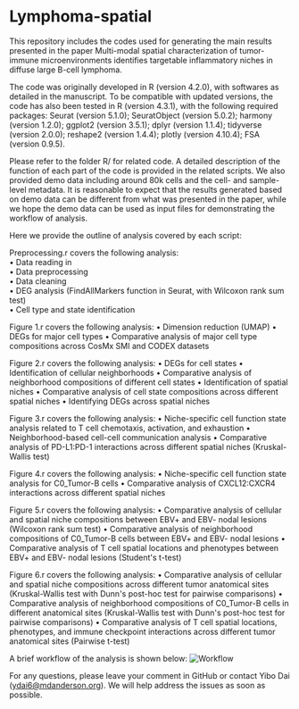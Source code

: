 # Lymphoma-spatial

This repository includes the codes used for generating the main results presented in the paper Multi-modal spatial characterization of tumor-immune microenvironments identifies targetable inflammatory niches in diffuse large B-cell lymphoma.

The code was originally developed in R (version 4.2.0), with softwares as detailed in the manuscript. To be compatible with updated versions, the code has also been tested in R (version 4.3.1), with the following required packages:
Seurat (version 5.1.0);
SeuratObject (version 5.0.2);
harmony (version 1.2.0);
ggplot2 (version 3.5.1);
dplyr (version 1.1.4);
tidyverse (version 2.0.0);
reshape2 (version 1.4.4);
plotly (version 4.10.4);
FSA (version 0.9.5).

Please refer to the folder R/ for related code. A detailed description of the function of each part of the code is provided in the related scripts.
We also provided demo data including around 80k cells and the cell- and sample-level metadata. It is reasonable to expect that the results generated based on demo data can be different from what was presented in the paper, while we hope the demo data can be used as input files for demonstrating the workflow of analysis.

Here we provide the outline of analysis covered by each script:

Preprocessing.r covers the following analysis:  
•	Data reading in  
•	Data preprocessing  
•	Data cleaning  
•	DEG analysis (FindAllMarkers function in Seurat, with Wilcoxon rank sum test)  
•	Cell type and state identification  

Figure 1.r covers the following analysis:
•	Dimension reduction (UMAP)
•	DEGs for major cell types
•	Comparative analysis of major cell type compositions across CosMx SMI and CODEX datasets

Figure 2.r covers the following analysis:
•	DEGs for cell states
•	Identification of cellular neighborhoods
•	Comparative analysis of neighborhood compositions of different cell states
•	Identification of spatial niches
•	Comparative analysis of cell state compositions across different spatial niches
•	Identifying DEGs across spatial niches

Figure 3.r covers the following analysis:
•	Niche-specific cell function state analysis related to T cell chemotaxis, activation, and exhaustion
•	Neighborhood-based cell-cell communication analysis
•	Comparative analysis of PD-L1:PD-1 interactions across different spatial niches (Kruskal-Wallis test)

Figure 4.r covers the following analysis:
•	Niche-specific cell function state analysis for C0_Tumor-B cells
•	Comparative analysis of CXCL12:CXCR4 interactions across different spatial niches

Figure 5.r covers the following analysis:
•	Comparative analysis of cellular and spatial niche compositions between EBV+ and EBV- nodal lesions (Wilcoxon rank sum test)
•	Comparative analysis of neighborhood compositions of C0_Tumor-B cells between EBV+ and EBV- nodal lesions
•	Comparative analysis of T cell spatial locations and phenotypes between EBV+ and EBV- nodal lesions (Student's t-test)

Figure 6.r covers the following analysis: 
•	Comparative analysis of cellular and spatial niche compositions across different tumor anatomical sites (Kruskal-Wallis test with Dunn's post-hoc test for pairwise comparisons)
•	Comparative analysis of neighborhood compositions of C0_Tumor-B cells in different anatomical sites (Kruskal-Wallis test with Dunn's post-hoc test for pairwise comparisons)
•	Comparative analysis of T cell spatial locations, phenotypes, and immune checkpoint interactions across different tumor anatomical sites (Pairwise t-test)


A brief workflow of the analysis is shown below:
![Workflow](https://github.com/user-attachments/assets/597917bd-b5d5-4e1f-8104-060fcecdad55)


For any questions, please leave your comment in GitHub or contact Yibo Dai (ydai6@mdanderson.org). We will help address the issues as soon as possible.

